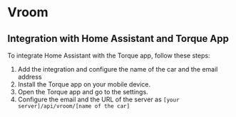 # Vroom

## Integration with Home Assistant and Torque App

To integrate Home Assistant with the Torque app, follow these steps:

1. Add the integration and configure the name of the car and the email address
1. Install the Torque app on your mobile device.
1. Open the Torque app and go to the settings.
1. Configure the email and the URL of the server as `[your server]/api/vroom/[name of the car]`
